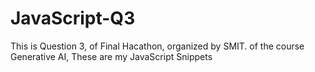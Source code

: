 # JavaScript-Q3
This is Question 3, of Final Hacathon, organized by SMIT. of the course Generative AI, These are my JavaScript Snippets
